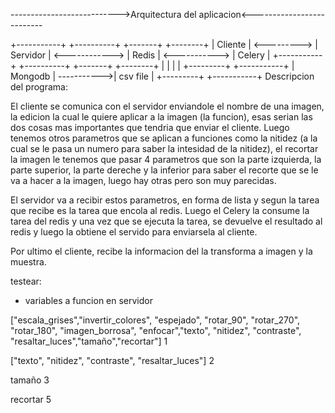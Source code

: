 --------------------------->Arquitectura del aplicacion<--------------------------

+-----------+             +----------+                +-------+               +--------+
|  Cliente  | <---------> | Servidor | <------------> | Redis | <-----------> | Celery |
+-----------+             +----------+                +-------+               +--------+
                                |
                                |
                                |
                                |
                            +---------+             +-----------+
                            | Mongodb | ----------->| csv file  |
                            +---------+             +-----------+
Descripcion del programa:

El cliente se comunica con el servidor enviandole el nombre de una imagen, la edicion la cual le quiere aplicar a la imagen (la funcion), esas serian las dos cosas mas importantes que tendria que enviar el cliente. Luego tenemos otros parametros que se aplican a funciones como la nitidez (a la cual se le pasa un numero para saber la intesidad de la nitidez), el recortar la imagen le tenemos que pasar 4 parametros que son la parte izquierda, la parte superior, la parte dereche y la inferior para saber el recorte que se le va a hacer a la imagen, luego hay otras pero son muy parecidas.

El servidor va a recibir estos parametros, en forma de lista y segun la tarea que recibe es la tarea que encola al redis. Luego el Celery la consume la tarea del redis y una vez que se ejecuta la tarea, se devuelve el resultado al redis y luego la obtiene el servido para enviarsela al cliente.

Por ultimo el cliente, recibe la informacion del la transforma a imagen y la muestra.

testear:
- variables a funcion en servidor

["escala_grises","invertir_colores", "espejado", "rotar_90", "rotar_270", "rotar_180", "imagen_borrosa", "enfocar","texto", "nitidez", "contraste", "resaltar_luces","tamaño","recortar"] 1

["texto", "nitidez", "contraste", "resaltar_luces"] 2

tamaño 3

recortar 5
